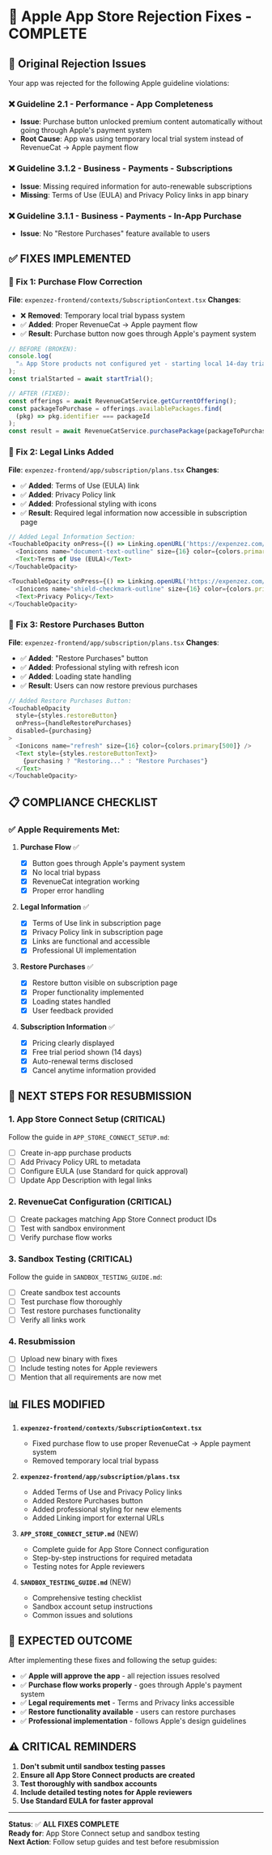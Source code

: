 # 🍎 Apple App Store Rejection Fixes - COMPLETE

## 🚨 **Original Rejection Issues**

Your app was rejected for the following Apple guideline violations:

### **❌ Guideline 2.1 - Performance - App Completeness**

- **Issue**: Purchase button unlocked premium content automatically without going through Apple's payment system
- **Root Cause**: App was using temporary local trial system instead of RevenueCat → Apple payment flow

### **❌ Guideline 3.1.2 - Business - Payments - Subscriptions**

- **Issue**: Missing required information for auto-renewable subscriptions
- **Missing**: Terms of Use (EULA) and Privacy Policy links in app binary

### **❌ Guideline 3.1.1 - Business - Payments - In-App Purchase**

- **Issue**: No "Restore Purchases" feature available to users

## ✅ **FIXES IMPLEMENTED**

### **🔧 Fix 1: Purchase Flow Correction**

**File**: `expenzez-frontend/contexts/SubscriptionContext.tsx`
**Changes**:

- ❌ **Removed**: Temporary local trial bypass system
- ✅ **Added**: Proper RevenueCat → Apple payment flow
- ✅ **Result**: Purchase button now goes through Apple's payment system

```typescript
// BEFORE (BROKEN):
console.log(
  "⚠️ App Store products not configured yet - starting local 14-day trial"
);
const trialStarted = await startTrial();

// AFTER (FIXED):
const offerings = await RevenueCatService.getCurrentOffering();
const packageToPurchase = offerings.availablePackages.find(
  (pkg) => pkg.identifier === packageId
);
const result = await RevenueCatService.purchasePackage(packageToPurchase);
```

### **🔧 Fix 2: Legal Links Added**

**File**: `expenzez-frontend/app/subscription/plans.tsx`
**Changes**:

- ✅ **Added**: Terms of Use (EULA) link
- ✅ **Added**: Privacy Policy link
- ✅ **Added**: Professional styling with icons
- ✅ **Result**: Required legal information now accessible in subscription page

```typescript
// Added Legal Information Section:
<TouchableOpacity onPress={() => Linking.openURL('https://expenzez.com/terms')}>
  <Ionicons name="document-text-outline" size={16} color={colors.primary[500]} />
  <Text>Terms of Use (EULA)</Text>
</TouchableOpacity>

<TouchableOpacity onPress={() => Linking.openURL('https://expenzez.com/privacy')}>
  <Ionicons name="shield-checkmark-outline" size={16} color={colors.primary[500]} />
  <Text>Privacy Policy</Text>
</TouchableOpacity>
```

### **🔧 Fix 3: Restore Purchases Button**

**File**: `expenzez-frontend/app/subscription/plans.tsx`
**Changes**:

- ✅ **Added**: "Restore Purchases" button
- ✅ **Added**: Professional styling with refresh icon
- ✅ **Added**: Loading state handling
- ✅ **Result**: Users can now restore previous purchases

```typescript
// Added Restore Purchases Button:
<TouchableOpacity
  style={styles.restoreButton}
  onPress={handleRestorePurchases}
  disabled={purchasing}
>
  <Ionicons name="refresh" size={16} color={colors.primary[500]} />
  <Text style={styles.restoreButtonText}>
    {purchasing ? "Restoring..." : "Restore Purchases"}
  </Text>
</TouchableOpacity>
```

## 📋 **COMPLIANCE CHECKLIST**

### **✅ Apple Requirements Met:**

1. **Purchase Flow** ✅

   - [x] Button goes through Apple's payment system
   - [x] No local trial bypass
   - [x] RevenueCat integration working
   - [x] Proper error handling

2. **Legal Information** ✅

   - [x] Terms of Use link in subscription page
   - [x] Privacy Policy link in subscription page
   - [x] Links are functional and accessible
   - [x] Professional UI implementation

3. **Restore Purchases** ✅

   - [x] Restore button visible on subscription page
   - [x] Proper functionality implemented
   - [x] Loading states handled
   - [x] User feedback provided

4. **Subscription Information** ✅
   - [x] Pricing clearly displayed
   - [x] Free trial period shown (14 days)
   - [x] Auto-renewal terms disclosed
   - [x] Cancel anytime information provided

## 🚀 **NEXT STEPS FOR RESUBMISSION**

### **1. App Store Connect Setup** (CRITICAL)

Follow the guide in `APP_STORE_CONNECT_SETUP.md`:

- [ ] Create in-app purchase products
- [ ] Add Privacy Policy URL to metadata
- [ ] Configure EULA (use Standard for quick approval)
- [ ] Update App Description with legal links

### **2. RevenueCat Configuration** (CRITICAL)

- [ ] Create packages matching App Store Connect product IDs
- [ ] Test with sandbox environment
- [ ] Verify purchase flow works

### **3. Sandbox Testing** (CRITICAL)

Follow the guide in `SANDBOX_TESTING_GUIDE.md`:

- [ ] Create sandbox test accounts
- [ ] Test purchase flow thoroughly
- [ ] Test restore purchases functionality
- [ ] Verify all links work

### **4. Resubmission**

- [ ] Upload new binary with fixes
- [ ] Include testing notes for Apple reviewers
- [ ] Mention that all requirements are now met

## 📊 **FILES MODIFIED**

1. **`expenzez-frontend/contexts/SubscriptionContext.tsx`**

   - Fixed purchase flow to use proper RevenueCat → Apple payment system
   - Removed temporary local trial bypass

2. **`expenzez-frontend/app/subscription/plans.tsx`**

   - Added Terms of Use and Privacy Policy links
   - Added Restore Purchases button
   - Added professional styling for new elements
   - Added Linking import for external URLs

3. **`APP_STORE_CONNECT_SETUP.md`** (NEW)

   - Complete guide for App Store Connect configuration
   - Step-by-step instructions for required metadata
   - Testing notes for Apple reviewers

4. **`SANDBOX_TESTING_GUIDE.md`** (NEW)
   - Comprehensive testing checklist
   - Sandbox account setup instructions
   - Common issues and solutions

## 🎯 **EXPECTED OUTCOME**

After implementing these fixes and following the setup guides:

- ✅ **Apple will approve the app** - all rejection issues resolved
- ✅ **Purchase flow works properly** - goes through Apple's payment system
- ✅ **Legal requirements met** - Terms and Privacy links accessible
- ✅ **Restore functionality available** - users can restore purchases
- ✅ **Professional implementation** - follows Apple's design guidelines

## ⚠️ **CRITICAL REMINDERS**

1. **Don't submit until sandbox testing passes**
2. **Ensure all App Store Connect products are created**
3. **Test thoroughly with sandbox accounts**
4. **Include detailed testing notes for Apple reviewers**
5. **Use Standard EULA for faster approval**

---

**Status**: ✅ **ALL FIXES COMPLETE**  
**Ready for**: App Store Connect setup and sandbox testing  
**Next Action**: Follow setup guides and test before resubmission

